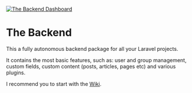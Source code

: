 [![The Backend Dashboard](http://i1121.photobucket.com/albums/l510/atorscho/The%20Backend/e3e504cc-0757-4b29-bb8c-977a60204c26_zpsee70a3f6.png?t=1420844964)](http://i1121.photobucket.com/albums/l510/atorscho/The%20Backend/Dashboard_zps81b6d33d.png)

# The Backend
This a fully autonomous backend package for all your Laravel projects.

It contains the most basic features, such as: user and group management, custom fields, custom content (posts, articles, pages etc) and various plugins.

I recommend you to start with the [Wiki](https://github.com/atorscho/backend/wiki).
